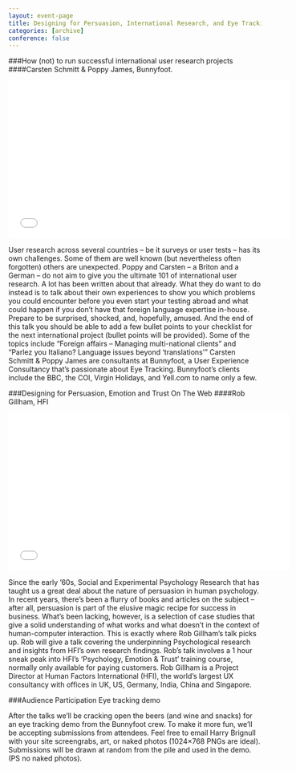 ```yaml
---
layout: event-page
title: Designing for Persuasion, International Research, and Eye Tracking!
categories: [archive]
conference: false
---
```


###How (not) to run successful international user research projects
####Carsten Schmitt &amp; Poppy James, Bunnyfoot.

<iframe width="560" height="315" src="//www.youtube.com/embed/yQkiPvddtHQ?list=PLmeBKCinpyZ9HEn0tKyUXqRgRoai9mh9s" frameborder="0" allowfullscreen></iframe>

User research across several countries – be it surveys or user tests – has its own challenges. Some of them are well known (but nevertheless often forgotten) others are unexpected.
Poppy and Carsten – a Briton and a German – do not aim to give you the ultimate 101 of international user research. A lot has been written about that already. What they do want to do instead is to talk about their own experiences to show you which problems you could encounter before you even start your testing abroad and what could happen if you don’t have that foreign language expertise in-house.
Prepare to be surprised, shocked, and, hopefully, amused. And the end of this talk you should be able to add a few bullet points to your checklist for the next international project (bullet points will be provided).
Some of the topics include “Foreign affairs – Managing multi-national clients” and “Parlez you Italiano? Language issues beyond ‘translations’”
Carsten Schmitt & Poppy James are consultants at Bunnyfoot, a User Experience Consultancy that’s passionate about Eye Tracking. Bunnyfoot’s clients include the BBC, the COI, Virgin Holidays, and Yell.com to name only a few.


###Designing for Persuasion, Emotion and Trust On The Web
####Rob Gillham, HFI

<iframe width="560" height="315" src="//www.youtube.com/embed/I7KW1YYQ1J4?list=PLmeBKCinpyZ9HEn0tKyUXqRgRoai9mh9s" frameborder="0" allowfullscreen></iframe>

Since the early ’60s, Social and Experimental Psychology Research that has taught us a great deal about the nature of persuasion in human psychology.
In recent years, there’s been a flurry of books and articles on the subject – after all, persuasion is part of the elusive magic recipe for success in business. What’s been lacking, however, is a selection of case studies that give a solid understanding of what works and what doesn’t in the context of human-computer interaction.
This is exactly where Rob Gillham’s talk picks up. Rob will give a talk covering the underpinning Psychological research and insights from HFI’s own research findings.
Rob’s talk involves a 1 hour sneak peak into HFI’s ‘Psychology, Emotion & Trust’ training course, normally only available for paying customers.
Rob Gillham is a Project Director at Human Factors International (HFI), the world’s largest UX consultancy with offices in UK, US, Germany, India, China and Singapore.



###Audience Participation Eye tracking demo

After the talks we’ll be cracking open the beers (and wine and snacks) for an eye tracking demo from the Bunnyfoot crew.
To make it more fun, we’ll be accepting submissions from attendees. Feel free to email Harry Brignull with your site screengrabs, art, or naked photos (1024×768 PNGs are ideal).
Submissions will be drawn at random from the pile and used in the demo. (PS no naked photos).


